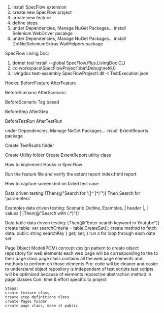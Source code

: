 1. install SpecFlow extension
2. create new SpecFlow project
3. create new feature
4. define steps
5. under Dependencies, Manage NuGet Packages... install Selenium.WebDriver pacakge
6. under Dependencies, Manage NuGet Packages... install DotNetSeleniumExtras.WaitHelpers package

SpecFlow Living Doc:
1. dotnet tool install --global SpecFlow.Plus.LivingDoc.CLI
2. cd workspace\SpecFlowProject1\bin\Debug\net6.0
3. livingdoc test-assembly SpecFlowProject1.dll -t TestExecution.json

Hooks:
BeforeFeature
AfterFeature

BeforeScenario
AfterScenario

BeforeScenario Tag based

BeforeStep
AfterStep

BeforeTestRun
AfterTestRun

under Dependencies, Manage NuGet Packages... install ExtentReports package

Create TestRsults folder

Create Utility folder
Create ExtentReport utility class

How to implement Hooks in SpecFlow

Run the feature file and verify the extent report index.html report

How to capture screenshot on failed test case

Data driven testing
	[Then(@"Search for '([^']*)'")]
	Then Search for 'parameters'

Examples data driven testing: Scenario Outline, Examples, | header |, | values |
	[Then(@"Search with (.*)")]

Data table data driven testing:
	[Then(@"Enter search keyword in Youtube")]
	create table: var searchCriteria = table.CreateSet<SearchKeyTestData>();
	create method to fetch data: public string searchKey { get; set; }
	run a for loop through each data set

Page Object Model(POM) concept
	design pattern to create object repository for web elements
	each web page will be corresponding to the to their page class
	page class contains all the web page elements and methods to perform on those elements
	Pro:
	code will be cleaner and easier to understand
	object repository is independent of test scripts
	test scripts will be optimized because of elements repsective abstraction method in page classes
	Con:
	time & effort
	specific to project

	Steps:
	create feature class
	create step definitions class
	create Pages folder
	create page class, make it public
	